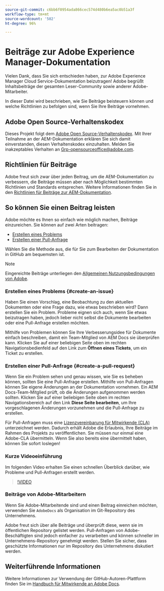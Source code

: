 ```yaml
---
source-git-commit: c6bb6f0954ada866cec574d480b6ea5ac0b51a3f
workflow-type: tm+mt
source-wordcount: '502'
ht-degree: 96%

---
```

# Beiträge zur Adobe Experience Manager-Dokumentation

Vielen Dank, dass Sie sich entschieden haben, zur Adobe Experience Manager Cloud Service-Dokumentation beizutragen! Adobe begrüßt Inhaltsbeiträge der gesamten Leser-Community sowie anderer Adobe-Mitarbeiter.

In dieser Datei wird beschrieben, wie Sie Beiträge beisteuern können und welche Richtlinien zu befolgen sind, wenn Sie Ihre Beiträge vornehmen.

## Adobe Open Source-Verhaltenskodex

Dieses Projekt folgt dem [Adobe Open Source-Verhaltenskodex](code-of-conduct.md). Mit Ihrer Teilnahme an der AEM-Dokumentation erklären Sie sich damit einverstanden, diesen Verhaltenskodex einzuhalten. Melden Sie inakzeptables Verhalten an [Grp-opensourceoffice@adobe.com](mailto:Grp-opensourceoffice@adobe.com).

## Richtlinien für Beiträge

Adobe freut sich zwar über jeden Beitrag, um die AEM-Dokumentation zu verbessern, die Beiträge müssen aber nach Möglichkeit bestimmten Richtlinien und Standards entsprechen. Weitere Informationen finden Sie in den [Richtlinien für Beiträge zur AEM-Dokumentation](guidelines.md).

## So können Sie einen Beitrag leisten

Adobe möchte es Ihnen so einfach wie möglich machen, Beiträge einzureichen. Sie können auf zwei Arten beitragen:

* [Erstellen eines Problems](#create-an-issue)
* [Erstellen einer Pull-Anfrage](#create-a-pull-request)

Wählen Sie die Methode aus, die für Sie zum Bearbeiten der Dokumentation in GitHub am bequemsten ist.

>[!NOTE]
>
>Eingereichte Beiträge unterliegen den [Allgemeinen Nutzungsbedingungen von Adobe](https://www.adobe.com/de/legal/terms.html).

### Erstellen eines Problems {#create-an-issue}

Haben Sie einen Vorschlag, eine Beobachtung zu den aktuellen Dokumenten oder eine Frage dazu, wie etwas beschrieben wird? Dann erstellen Sie ein Problem. Probleme eignen sich auch, wenn Sie etwas beizutragen haben, jedoch lieber nicht selbst die Dokumente bearbeiten oder eine Pull-Anfrage erstellen möchten.

Mithilfe von Problemen können Sie Ihre Verbesserungsidee für Dokumente einfach beschreiben, damit ein Team-Mitglied von AEM Docs sie überprüfen kann. Klicken Sie auf einer beliebigen Seite oben im rechten Navigationsbedienfeld auf den Link zum **Öffnen eines Tickets**, um ein Ticket zu erstellen.

### Erstellen einer Pull-Anfrage {#create-a-pull-request}

Wenn Sie ein Problem sehen und genau wissen, wie Sie es beheben können, sollten Sie eine Pull-Anfrage erstellen. Mithilfe von Pull-Anfragen können Sie eigene Änderungen an der Dokumentation vornehmen. Ein AEM Docs-Team-Mitglied prüft, ob die Änderungen aufgenommen werden sollten. Klicken Sie auf einer beliebigen Seite oben im rechten Navigationsbereich auf den Link **Diese Seite bearbeiten**, um Ihre vorgeschlagenen Änderungen vorzunehmen und die Pull-Anfrage zu erstellen.

Für Pull-Anfragen muss eine [Lizenzvereinbarung für Mitwirkende (CLA)](https://opensource.adobe.com/cla.html) unterzeichnet werden. Dadurch erhält Adobe die Erlaubnis, Ihre Beiträge im Rahmen des Projekts zu veröffentlichen. Sie müssen nur einmal eine Adobe-CLA übermitteln. Wenn Sie also bereits eine übermittelt haben, können Sie sofort loslegen!

### Kurze Videoeinführung

Im folgenden Video erhalten Sie einen schnellen Überblick darüber, wie Probleme und Pull-Anfragen erstellt werden.

>[!VIDEO](https://video.tv.adobe.com/v/27069)

### Beiträge von Adobe-Mitarbeitern

Wenn Sie Adobe-Mitarbeitende sind und einen Beitrag einreichen möchten, verwenden Sie `AdobeDocs` als Organisation im Git-Repository des Unternehmens.

Adobe freut sich über alle Beiträge und überprüft diese, wenn sie im öffentlichen Repository gelistet werden. Pull-Anfragen von Adobe-Beschäftigten sind jedoch einfacher zu verarbeiten und können schneller im Unternehmens-Repository genehmigt werden. Stellen Sie sicher, dass geschützte Informationen nur im Repository des Unternehmens diskutiert werden.

## Weiterführende Informationen

Weitere Informationen zur Verwendung der GitHub-Autoren-Plattform finden Sie im [Handbuch für Mitwirkende an Adobe Docs](https://experienceleague.adobe.com/de/docs/contributor/contributor-guide/introduction).
